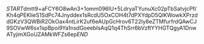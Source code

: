 $START$dmtt9+aFCY6O8wAn3+1omm096lU+5LdryaTYunuXc02pTbSatvjcPf/Kh4qPEKlieS1SdPc74Jnyddex1sRcdU5OxCOH4t7dPXYdpD5QlKWowkXPrzddGKzV3QWBiR2OkOax4ntLirK2uf6eAUpGcHrov6T22Iy8eZTMfurfrdQAwCJ9SOVwW6sx1spBpoi9Ya1nsdGoeebIsAqQ1q4ThSrr6bVzftYYHGTQgyA1DnwATyjimXGoUZAMkWFZs6ep$END$